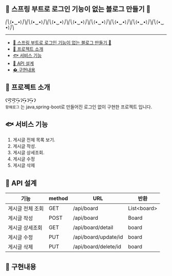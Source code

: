 🤘 스프링 부트로 로그인 기능이 없는 블로그 만들기 🤘
------------------------------------
⎛⎝(•‿•)⎠⎞⎛⎝(•‿•)⎠⎞⎛⎝(•‿•)⎠⎞⎛⎝(•‿•)⎠⎞⎛⎝(•‿•)⎠⎞⎛⎝(•‿•)⎠⎞⎛⎝(•‿•)⎠⎞⎛⎝(•‿•)⎠⎞

---
- [🤘 스프링 부트로 로그인 기능이 없는 블로그 만들기 🤘](#-스프링-부트로-로그인-기능이-없는-블로그-만들기-)
- [🐬 프로젝트 소개](#-프로젝트-소개)
- [🐟 서비스 기능](#-서비스-기능)
- [🐳 API 설계](#-api-설계)
- [� 구현내용](#-구현내용)

## 🐬 프로젝트 소개
ʕ•̫͡ʕ•̫͡ʕ•̫͡•ʔ•̫͡•ʔ•̫͡•ʔ<br>
```항해로그``` 는 java,spring-boot로 만들어진 로그인 없이 구현한 프로젝트 입니다.


## 🐟 서비스 기능

1. 게시글 전체 목록 보기.
2. 게시글 작성.
3. 게시글 상세조회.
4. 게시글 수정
5. 게시글 삭제


## 🐳 API 설계

|기능|method|URL|반환|
|-----|-----|-----|-----|
|게시글 전체 조회|GET|/api/board|List\<board>|
|게시글 작성|POST|/api/board|Board|
|게시글 상세조회|GET|/api/board/detail|board|
|게시글 수정|PUT|/api/board/update/id|board|
|게시글 삭제|PUT|/api/board/delete/id|board|


## 🐋 구현내용